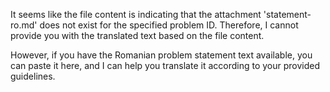 It seems like the file content is indicating that the attachment 'statement-ro.md' does not exist for the specified problem ID. Therefore, I cannot provide you with the translated text based on the file content.

However, if you have the Romanian problem statement text available, you can paste it here, and I can help you translate it according to your provided guidelines.